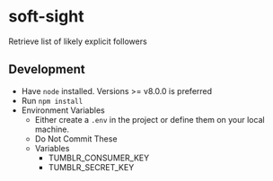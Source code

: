 # soft-sight

Retrieve list of likely explicit followers

## Development

- Have `node` installed. Versions >= v8.0.0 is preferred
- Run `npm install`
- Environment Variables
  - Either create a `.env` in the project or define them on your local machine.
  - Do Not Commit These
  - Variables
    - TUMBLR_CONSUMER_KEY
    - TUMBLR_SECRET_KEY
